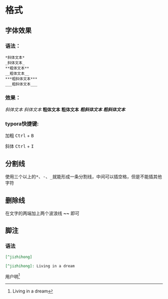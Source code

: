 # 格式

## 字体效果

### 语法：

```
*斜体文本*
_斜体文本_
**粗体文本**
__粗体文本__
***粗斜体文本***
___粗斜体文本___
```

### 效果：

*斜体文本*
_斜体文本_
**粗体文本**
__粗体文本__
***粗斜体文本***
**_粗斜体文本_**

### typora快捷键:

加粗 <kbd>Ctrl</kbd> + <kbd>B</kbd>

斜体 <kbd>Ctrl</kbd> + <kbd>I</kbd>

## 分割线

使用三个以上的<kbd>*</kbd>、<kbd>-</kbd>、<kbd>_</kbd>就能形成一条分割线，中间可以插空格，但是不能插其他字符

## 删除线

在文字的两端加上两个波浪线 **~~** 即可

## 脚注

### 语法

```markdown
[^jizhihong]

[^jizhihong]: Living in a dream
```




用户明[^jizhihong]

[^jizhihong]: Living in a dream

